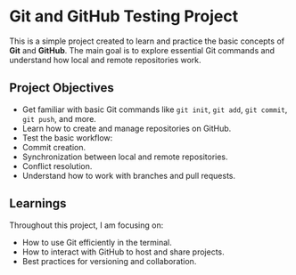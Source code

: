 # Git and GitHub Testing Project

This is a simple project created to learn and practice the basic concepts of **Git** and **GitHub**. The main goal is to explore essential Git commands and understand how local and remote repositories work.

## Project Objectives

- Get familiar with basic Git commands like `git init`, `git add`, `git commit`, `git push`, and more.
- Learn how to create and manage repositories on GitHub.
- Test the basic workflow:
- Commit creation.
- Synchronization between local and remote repositories.
- Conflict resolution.
- Understand how to work with branches and pull requests.

## Learnings

Throughout this project, I am focusing on:
- How to use Git efficiently in the terminal.
- How to interact with GitHub to host and share projects.
- Best practices for versioning and collaboration.
